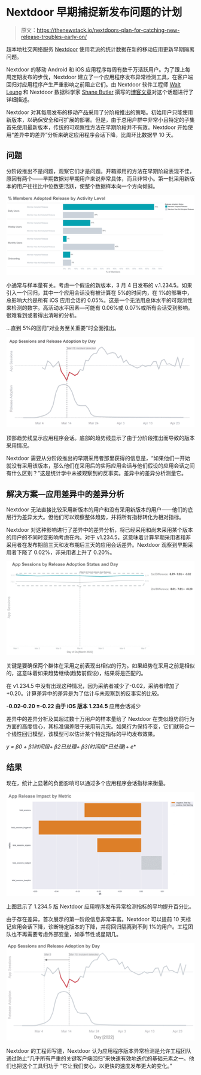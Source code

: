 # Nextdoor 早期捕捉新发布问题的计划

> 原文：<https://thenewstack.io/nextdoors-plan-for-catching-new-release-troubles-early-on/>

超本地社交网络服务 [Nextdoor](https://about.nextdoor.com/) 使用老派的统计数据在新的移动应用更新早期隔离问题。

Nextdoor 的移动 Android 和 iOS 应用程序每周有数千万活跃用户。为了跟上每周定期发布的步伐，Nextdoor 建立了一个应用程序发布异常检测工具，在客户端回归对应用程序产生严重影响之前阻止它们。由 Nextdoor 软件工程师 [Walt Leung](https://www.linkedin.com/in/waltleungwbl/) 和 Nextdoor 数据科学家 [Shane Butler](https://www.linkedin.com/in/shaneausleybutler/) 撰写的[博客文章](https://engblog.nextdoor.com/catching-anomalies-early-in-mobile-app-releases-ac95adf9da81)对这个话题进行了详细描述。

Nextdoor 对其每周发布的移动产品采用了分阶段推出的策略。初始用户只能使用新版本，以确保安全和可扩展的部署。但是，由于总用户群中非常小且特定的子集首先使用最新版本，传统的可观察性方法在早期阶段并不有效。Nextdoor 开始使用“差异中的差异”分析来确定应用程序会话下降，比周环比数据早 10 天。

## **问题**

分阶段推出不是问题，观察它们才是问题。开箱即用的方法在早期阶段表现不佳，原因有两个——早期数据对早期用户来说非常具体，而且非常小。第一批采用新版本的用户往往比中位数更活跃，使整个数据样本向一个方向倾斜。

![](img/64b5471718dc388179841bdb52d79b27.png)

小通常与样本量有关。考虑一个假设的新版本，3 月 4 日发布的 v.1.234.5。如果引入一个回归，其中一个应用会话没有被计算在 5%的时间内，在 1%的部署中，总影响大约是所有 iOS 应用会话的 0.05%。这是一个无法用总体水平的可观测性来检测的数字。高活动水平因素—可能有 0.06%或 0.07%或所有会话受到影响。很难看到或者得出清晰的分析。

…直到 5%的回归“对业务至关重要”时全面推出。

![](img/9e851d83f8e416e026bfefbeece341a2.png)

顶部趋势线显示应用程序会话。底部的趋势线显示了由于分阶段推出而导致的版本采用情况。

Nextdoor 需要从分阶段推出的早期采用者那里获得的信息是，“如果他们一开始就没有采用该版本，那么他们在采用后的实际应用会话与他们假设的应用会话之间有什么区别？”这是统计学中未被观察到的反事实。差异中的差异分析测量它。

## **解决方案—应用差异中的差异分析**

Nextdoor 无法直接比较采用新版本的用户和没有采用新版本的用户——他们的底层行为差异太大。但他们可以观察整体趋势，并将所有指标转化为相对指标。

Nextdoor 对这种影响进行了差异中的差异分析，将已经采用和尚未采用某个版本的用户的不同时变影响考虑在内。对于 v1.234.5，这意味着计算早期采用者和非采用者在发布期前三天和发布期后三天的应用会话差异。Nextdoor 观察到早期采用者下降了 0.02%，非采用者上升了 0.20%。

![](img/072bdb680b773223a0ac4ce8fbadcea9.png)

关键是要确保两个群体在采用之前表现出相似的行为。如果趋势在采用之前是相似的，这意味着如果趋势继续(趋势前假设)，结果将是匹配的。

在 v1.234.5 中没有出现这种情况，因为采纳者减少了-0.02，采纳者增加了+0.20。计算差异中的差异是为了估计与未观察到的反事实的比较。

**-0.02–0.20 =-0.22 由于 iOS 版本 1.234.5** 应用会话减少

差异中的差异分析及其超过数十万用户的样本量给了 Nextdoor 在类似趋势前行为方面的高度信心，其标准偏差限于采用前几天。如果行为保持不变，它们就符合一个线性回归模型，该模型可以估计某个特定指标的平均发布效果。

**y = β0 + β1*时间段+ β2*已处理+ β3*(时间段*已处理)+ e**

## **结果**

现在，统计上显著的负面影响可以通过多个应用程序会话指标来衡量。

![](img/079cebd2ec99d02d197c12844421909d.png)

上图显示了 1.234.5 版 Nextdoor 应用程序发布异常检测指标的平均提升百分比。

由于存在差异，首次展示的第一阶段信息非常丰富。Nextdoor 可以提前 10 天标记应用会话下降，诊断特定版本的下降，并将回归隔离到不到 1%的用户。工程团队也不再需要考虑外部变量，如季节性或星期几。

![](img/eb41683cdbe99b9c50d495c64cd80669.png)

Nextdoor 的工程师写道，Nextdoor 认为应用程序版本异常检测是允许工程团队通过防止“几乎所有严重的关键客户端回归”来快速有效地迭代的基础元素之一。他们也把这个工具归功于  “它让我们安心，以更快的速度发布更大的变化。”

<svg xmlns:xlink="http://www.w3.org/1999/xlink" viewBox="0 0 68 31" version="1.1"><title>Group</title> <desc>Created with Sketch.</desc></svg>